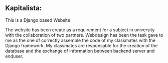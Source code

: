 ## Kapitalista:
This is a Django based Website 

The website has been create as a requirement for a subject in university with the collaboration of two partners.
Webdesign has been the task gave to me as the one of correctly assemble the code of my classmates with the Django framework.
My classmates are responsable for the creation of the database and the exchange of information between backend server and enduser.

